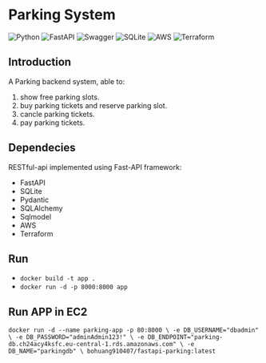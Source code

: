 # Parking System

![Python](https://img.shields.io/badge/python-3670A0?style=for-the-badge&logo=python&logoColor=ffdd54)
![FastAPI](https://img.shields.io/badge/FastAPI-005571?style=for-the-badge&logo=fastapi)
![Swagger](https://img.shields.io/badge/-Swagger-%23Clojure?style=for-the-badge&logo=swagger&logoColor=white)
![SQLite](https://img.shields.io/badge/SQLite-3.36.0-brightgreen?style=for-the-badge)
![AWS](https://img.shields.io/badge/AWS-Cloud-brightgreen?style=for-the-badge)
![Terraform](https://img.shields.io/badge/Terraform-1.5.5-brightgreen?style=for-the-badge)

## Introduction

A Parking backend system, able to:

1. show free parking slots.
2. buy parking tickets and reserve parking slot.
3. cancle parking tickets.
4. pay parking tickets.

## Dependecies

RESTful-api implemented using Fast-API framework:

- FastAPI
- SQLite
- Pydantic
- SQLAlchemy
- Sqlmodel
- AWS
- Terraform

## Run

- `docker build -t app .`
- `docker run -d -p 8000:8000 app`

## Run APP in EC2

`docker run -d --name parking-app -p 80:8000 \
    -e DB_USERNAME="dbadmin" \
    -e DB_PASSWORD="adminAdmin123!" \
    -e DB_ENDPOINT="parking-db.ch24acy4ksfc.eu-central-1.rds.amazonaws.com" \
    -e DB_NAME="parkingdb" \
    bohuang910407/fastapi-parking:latest`
